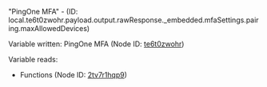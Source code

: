 "PingOne MFA" - (ID: local.te6t0zwohr.payload.output.rawResponse._embedded.mfaSettings.pairing.maxAllowedDevices)

Variable written:
PingOne MFA (Node ID: [te6t0zwohr](../nodes/te6t0zwohr.md))

Variable reads:
* Functions (Node ID: [2tv7r1hqp9](../nodes/2tv7r1hqp9.md))

